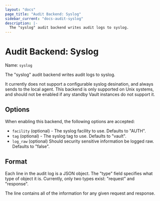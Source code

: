 ```yaml
---
layout: "docs"
page_title: "Audit Backend: Syslog"
sidebar_current: "docs-audit-syslog"
description: |-
  The "syslog" audit backend writes audit logs to syslog.
---
```


# Audit Backend: Syslog

Name: `syslog`

The "syslog" audit backend writes audit logs to syslog.

It currently does not support a configurable syslog desination, and
always sends to the local agent. This backend is only supported on Unix systems,
and should not be enabled if any standby Vault instances do not support it.

## Options

When enabling this backend, the following options are accepted:

 * `facility` (optional) - The syslog facility to use. Defaults to "AUTH".
 * `tag` (optional) - The syslog tag to use. Defaults to "vault".
 * `log_raw` (optional) Should security sensitive information be logged raw. Defaults to "false".

## Format

Each line in the audit log is a JSON object. The "type" field specifies
what type of object it is. Currently, only two types exist: "request" and
"response".

The line contains all of the information for any given request and response.

